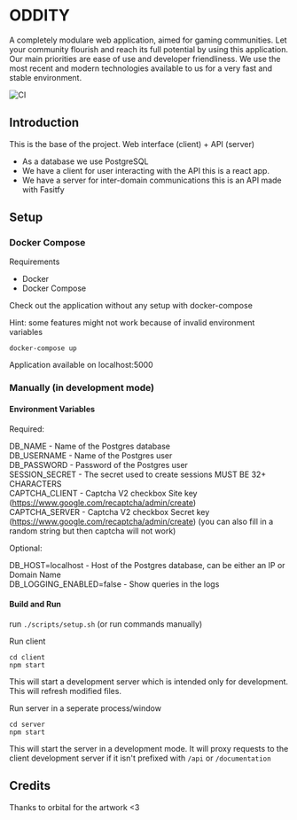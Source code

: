 # ODDITY

A completely modulare web application, aimed for gaming communities. Let your community flourish and reach its full potential by using this application. Our main priorities are ease of use and developer friendliness. We use the most recent and modern technologies available to us for a very fast and stable environment.

![CI](https://github.com/OddityServers/oddity/workflows/CI/badge.svg)

## Introduction

This is the base of the project. Web interface (client) + API (server)

- As a database we use PostgreSQL
- We have a client for user interacting with the API this is a react app.
- We have a server for inter-domain communications this is an API made with Fasitfy

## Setup

### Docker Compose

Requirements

- Docker
- Docker Compose

Check out the application without any setup with docker-compose

Hint: some features might not work because of invalid environment variables

```
docker-compose up
```

Application available on localhost:5000

### Manually (in development mode)

#### Environment Variables

Required:

DB_NAME - Name of the Postgres database\
DB_USERNAME - Name of the Postgres user\
DB_PASSWORD - Password of the Postgres user\
SESSION_SECRET - The secret used to create sessions MUST BE 32+ CHARACTERS\
CAPTCHA_CLIENT - Captcha V2 checkbox Site key (https://www.google.com/recaptcha/admin/create) \
CAPTCHA_SERVER - Captcha V2 checkbox Secret key (https://www.google.com/recaptcha/admin/create) (you can also fill in a random string but then captcha will not work)

Optional:

DB_HOST=localhost - Host of the Postgres database, can be either an IP or Domain Name\
DB_LOGGING_ENABLED=false - Show queries in the logs

#### Build and Run

run `./scripts/setup.sh` (or run commands manually)

Run client

```
cd client
npm start
```

This will start a development server which is intended only for development.
This will refresh modified files.

Run server in a seperate process/window

```
cd server
npm start
```

This will start the server in a development mode. It will proxy requests to the client development server if it isn't prefixed with `/api` or `/documentation`

## Credits

Thanks to orbital for the artwork <3
